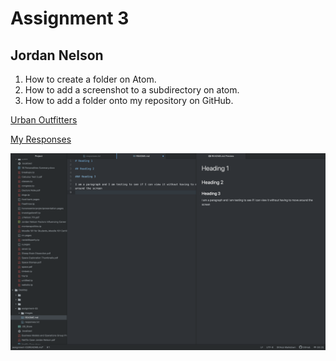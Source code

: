 # Assignment 3

## Jordan Nelson

1. How to create a folder on Atom.
2. How to add a screenshot to a subdirectory on atom.
3. How to add a folder onto my repository on GitHub.

[Urban Outfitters](https://www.urbanoutfitters.com)

[My Responses](./responses.txt)

![Screenshot](./images/screenshot1.png)

